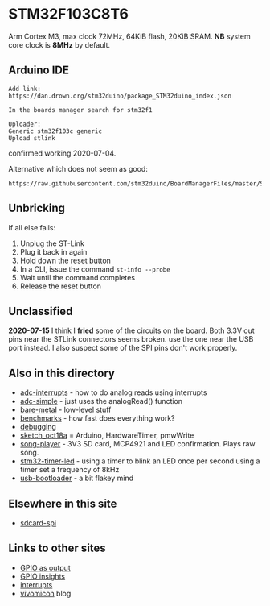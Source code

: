 # STM32F103C8T6

Arm Cortex M3, max clock 72MHz, 64KiB flash, 20KiB SRAM. 
**NB** system core clock is **8MHz** by default.

## Arduino IDE

```
Add link:
https://dan.drown.org/stm32duino/package_STM32duino_index.json

In the boards manager search for stm32f1

Uploader:
Generic stm32f103c generic
Upload stlink
```

confirmed working 2020-07-04.

Alternative which does not seem as good:
```
https://raw.githubusercontent.com/stm32duino/BoardManagerFiles/master/STM32/package_stm_index.json
```

## Unbricking

If all else fails:

1. Unplug the ST-Link
2. Plug it back in again
3. Hold down the reset button
4. In a CLI, issue the command `st-info --probe`
5. Wait until the command completes
6. Release the reset button


## Unclassified

**2020-07-15** I think I **fried** some of the circuits on the board. Both 3.3V out pins near the STLink connectors seems broken. use the one near the USB port instead. I also suspect some of the SPI pins don't work properly.


## Also in this directory

* [adc-interrupts](adc-interrupts) - how to do analog reads using interrupts
* [adc-simple](adc-simple) - just uses the analogRead() function
* [bare-metal](bare) - low-level stuff
* [benchmarks](benchmarks) - how fast does everything work?
* [debugging](debugging.txt)
* [sketch_oct18a](sketch_oct18a) = Arduino, HardwareTimer, pmwWrite
* [song-player](song-player) - 3V3 SD card, MCP4921 and LED confirmation. Plays raw song.
* [stm32-timer-led](stm32-timer-led) - using a timer to blink an LED once per second using a timer set a frequency of 8kHz
* [usb-bootloader](usb-bootloader.md) - a bit flakey mind

## Elsewhere in this site

* [sdcard-spi](../sdcard-spi)

## Links to other sites

* [GPIO as output](https://www.gadgetronicx.com/stm32-microcontroller-gpio-output/)
* [GPIO insights](http://embedded-lab.com/blog/stm32-gpio-ports-insights/)
* [interrupts](https://www.electronicshub.org/working-with-interrupts-in-stm32f103c8t6/)
* [vivomicon](https://vivonomicon.com/) blog
